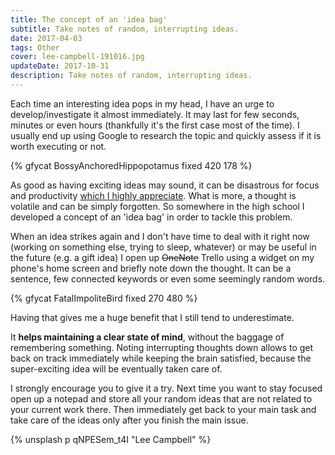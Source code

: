```yaml
---
title: The concept of an 'idea bag'
subtitle: Take notes of random, interrupting ideas.
date: 2017-04-03
tags: Other
cover: lee-campbell-191016.jpg
updateDate: 2017-10-31
description: Take notes of random, interrupting ideas.
---
```


Each time an interesting idea pops in my head, I have an urge to develop/investigate it almost immediately. It may last for few seconds, minutes or even hours (thankfully it's the first case most of the time). I usually end up using Google to research the topic and quickly assess if it is worth executing or not.

{% gfycat BossyAnchoredHippopotamus fixed 420 178 %}

As good as having exciting ideas may sound, it can be disastrous for focus and productivity [which I highly appreciate](/2017/03/14/Music-Driven-Development/). What is more, a thought is volatile and can be simply forgotten. So  somewhere in the high school I developed a concept of an 'idea bag' in order to tackle this problem.

When an idea strikes again and I don't have time to deal with it right now (working on something else, trying to sleep, whatever) or may be useful in the future (e.g. a gift idea) I open up ~~OneNote~~ Trello using a widget on my phone's home screen and briefly note down the thought. It can be a sentence, few connected keywords or even some seemingly random words.

{% gfycat FatalImpoliteBird fixed 270 480 %} 

Having that gives me a huge benefit that I still tend to underestimate.

It **helps maintaining a clear state of mind**, without the baggage of remembering something. Noting interrupting thoughts down allows to get back on track immediately while keeping the brain satisfied, because the super-exciting idea will be eventually taken care of.

I strongly encourage you to give it a try. Next time you want to stay focused open up a notepad and store all your random ideas that are not related to your current work there. Then immediately get back to your main task and take care of the ideas only after you finish the main issue.

{% unsplash p qNPESem_t4I "Lee Campbell" %}

